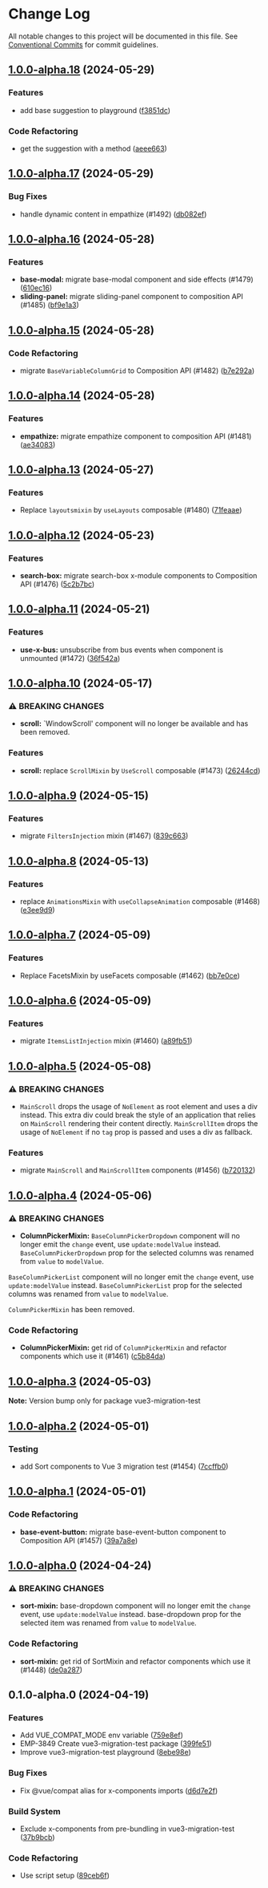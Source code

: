 # Change Log

All notable changes to this project will be documented in this file.
See [Conventional Commits](https://conventionalcommits.org) for commit guidelines.

## [1.0.0-alpha.18](https://github.com/empathyco/x/compare/vue3-migration-test@1.0.0-alpha.17...vue3-migration-test@1.0.0-alpha.18) (2024-05-29)


### Features

* add base suggestion to playground ([f3851dc](https://github.com/empathyco/x/commit/f3851dced4044ff2fe8ad70160d58f1559d8fb21))


### Code Refactoring

* get the suggestion with a method ([aeee663](https://github.com/empathyco/x/commit/aeee6637c6a67b5562b1aa9e1404eb53c2cdf8c1))



## [1.0.0-alpha.17](https://github.com/empathyco/x/compare/vue3-migration-test@1.0.0-alpha.16...vue3-migration-test@1.0.0-alpha.17) (2024-05-29)


### Bug Fixes

* handle dynamic content in empathize (#1492) ([db082ef](https://github.com/empathyco/x/commit/db082efdcfa6fda3863a344f884cd05848bac97d))



## [1.0.0-alpha.16](https://github.com/empathyco/x/compare/vue3-migration-test@1.0.0-alpha.15...vue3-migration-test@1.0.0-alpha.16) (2024-05-28)


### Features

* **base-modal:** migrate base-modal component and side effects (#1479) ([610ec16](https://github.com/empathyco/x/commit/610ec16e20b10a344936b2914c61085e22a09dfd))
* **sliding-panel:** migrate sliding-panel component to composition API (#1485) ([bf9e1a3](https://github.com/empathyco/x/commit/bf9e1a38364a23402562a19ce8095452da5f02d7))



## [1.0.0-alpha.15](https://github.com/empathyco/x/compare/vue3-migration-test@1.0.0-alpha.14...vue3-migration-test@1.0.0-alpha.15) (2024-05-28)


### Code Refactoring

* migrate `BaseVariableColumnGrid` to Composition API (#1482) ([b7e292a](https://github.com/empathyco/x/commit/b7e292ae55560f557dd7db3cfbceed993c7b318e))



## [1.0.0-alpha.14](https://github.com/empathyco/x/compare/vue3-migration-test@1.0.0-alpha.13...vue3-migration-test@1.0.0-alpha.14) (2024-05-28)


### Features

* **empathize:** migrate empathize component to composition API (#1481) ([ae34083](https://github.com/empathyco/x/commit/ae34083978ea658f7b740f7a4f701b3dd74c0b2f))



## [1.0.0-alpha.13](https://github.com/empathyco/x/compare/vue3-migration-test@1.0.0-alpha.12...vue3-migration-test@1.0.0-alpha.13) (2024-05-27)


### Features

* Replace `layoutsmixin` by `useLayouts` composable (#1480) ([71feaae](https://github.com/empathyco/x/commit/71feaae8493fb683919967bdf52de161a4e4fbf2))



## [1.0.0-alpha.12](https://github.com/empathyco/x/compare/vue3-migration-test@1.0.0-alpha.11...vue3-migration-test@1.0.0-alpha.12) (2024-05-23)


### Features

* **search-box:** migrate search-box x-module components to Composition API (#1476) ([5c2b7bc](https://github.com/empathyco/x/commit/5c2b7bcf47281f9a3bb2ea65a1bfb73c6d850260))



## [1.0.0-alpha.11](https://github.com/empathyco/x/compare/vue3-migration-test@1.0.0-alpha.10...vue3-migration-test@1.0.0-alpha.11) (2024-05-21)


### Features

* **use-x-bus:** unsubscribe from bus events when component is unmounted (#1472) ([36f542a](https://github.com/empathyco/x/commit/36f542ad255096816fccba4c7dcec8e5a9571550))



## [1.0.0-alpha.10](https://github.com/empathyco/x/compare/vue3-migration-test@1.0.0-alpha.9...vue3-migration-test@1.0.0-alpha.10) (2024-05-17)


### ⚠ BREAKING CHANGES

* **scroll:** `WindowScroll' component will no longer be available and has been removed.

### Features

* **scroll:** replace `ScrollMixin` by `UseScroll` composable (#1473) ([26244cd](https://github.com/empathyco/x/commit/26244cdc8ced863918f0ceb8138ca89bf6792461))



## [1.0.0-alpha.9](https://github.com/empathyco/x/compare/vue3-migration-test@1.0.0-alpha.8...vue3-migration-test@1.0.0-alpha.9) (2024-05-15)


### Features

* migrate `FiltersInjection` mixin (#1467) ([839c663](https://github.com/empathyco/x/commit/839c66334c98ed399ce354a2c5a3a842734ed54c))



## [1.0.0-alpha.8](https://github.com/empathyco/x/compare/vue3-migration-test@1.0.0-alpha.7...vue3-migration-test@1.0.0-alpha.8) (2024-05-13)


### Features

* replace `AnimationsMixin` with `useCollapseAnimation` composable (#1468) ([e3ee9d9](https://github.com/empathyco/x/commit/e3ee9d94f9acc4abdcd1c591a754c86d9a6abbb7))



## [1.0.0-alpha.7](https://github.com/empathyco/x/compare/vue3-migration-test@1.0.0-alpha.6...vue3-migration-test@1.0.0-alpha.7) (2024-05-09)


### Features

* Replace FacetsMixin by useFacets composable (#1462) ([bb7e0ce](https://github.com/empathyco/x/commit/bb7e0cede8653d82e436db696e80c1bdbcb9cc41))



## [1.0.0-alpha.6](https://github.com/empathyco/x/compare/vue3-migration-test@1.0.0-alpha.5...vue3-migration-test@1.0.0-alpha.6) (2024-05-09)


### Features

* migrate `ItemsListInjection` mixin (#1460) ([a89fb51](https://github.com/empathyco/x/commit/a89fb5179de040695f13d56f43de50917e1c7f97))



## [1.0.0-alpha.5](https://github.com/empathyco/x/compare/vue3-migration-test@1.0.0-alpha.4...vue3-migration-test@1.0.0-alpha.5) (2024-05-08)


### ⚠ BREAKING CHANGES

* `MainScroll` drops the usage of `NoElement` as root element and uses a div instead. This extra div could break the style of an application that relies on `MainScroll` rendering their content directly.
`MainScrollItem` drops the usage of `NoElement` if no `tag` prop is passed and uses a div as fallback.

### Features

* migrate `MainScroll` and `MainScrollItem` components (#1456) ([b720132](https://github.com/empathyco/x/commit/b7201322bbf1f5696e80e00622d21d653228177c))



## [1.0.0-alpha.4](https://github.com/empathyco/x/compare/vue3-migration-test@1.0.0-alpha.3...vue3-migration-test@1.0.0-alpha.4) (2024-05-06)


### ⚠ BREAKING CHANGES

* **ColumnPickerMixin:** `BaseColumnPickerDropdown` component will no longer emit the `change` event, use `update:modelValue` instead. 
`BaseColumnPickerDropdown` prop for the selected columns was renamed from `value` to `modelValue`.

`BaseColumnPickerList` component will no longer emit the `change` event, use `update:modelValue` instead. 
`BaseColumnPickerList` prop for the selected columns was renamed from `value` to `modelValue`.

`ColumnPickerMixin` has been removed.

### Code Refactoring

* **ColumnPickerMixin:** get rid of `ColumnPickerMixin` and refactor components which use it (#1461) ([c5b84da](https://github.com/empathyco/x/commit/c5b84da32b75a37d028e91b64220016a2cfb3037))



## [1.0.0-alpha.3](https://github.com/empathyco/x/compare/vue3-migration-test@1.0.0-alpha.2...vue3-migration-test@1.0.0-alpha.3) (2024-05-03)

**Note:** Version bump only for package vue3-migration-test





## [1.0.0-alpha.2](https://github.com/empathyco/x/compare/vue3-migration-test@1.0.0-alpha.1...vue3-migration-test@1.0.0-alpha.2) (2024-05-01)


### Testing

* add Sort components to Vue 3 migration test (#1454) ([7ccffb0](https://github.com/empathyco/x/commit/7ccffb084cdf6521c57977eca4d19d93f6586a2d))



## [1.0.0-alpha.1](https://github.com/empathyco/x/compare/vue3-migration-test@1.0.0-alpha.0...vue3-migration-test@1.0.0-alpha.1) (2024-05-01)


### Code Refactoring

* **base-event-button:** migrate base-event-button component to Composition API (#1457) ([39a7a8e](https://github.com/empathyco/x/commit/39a7a8ed4767ae78d447e6ddca530c41f9f681dc))



## [1.0.0-alpha.0](https://github.com/empathyco/x/compare/vue3-migration-test@0.1.0-alpha.0...vue3-migration-test@1.0.0-alpha.0) (2024-04-24)


### ⚠ BREAKING CHANGES

* **sort-mixin:** base-dropdown component will no longer emit the `change` event, use `update:modelValue` instead. 
base-dropdown prop for the selected item was renamed from `value` to `modelValue`.

### Code Refactoring

* **sort-mixin:** get rid of SortMixin and refactor components which use it (#1448) ([de0a287](https://github.com/empathyco/x/commit/de0a28754d8fefe8c4db6aa7b7cb5d8407016be2))



## 0.1.0-alpha.0 (2024-04-19)


### Features

* Add VUE_COMPAT_MODE env variable ([759e8ef](https://github.com/empathyco/x/commit/759e8ef221ef2159dd46faf816dc5f00b5919dc4))
* EMP-3849 Create vue3-migration-test package ([399fe51](https://github.com/empathyco/x/commit/399fe5176b8c0a5206ed7da4edf9c54c1219f70b))
* Improve vue3-migration-test playground ([8ebe98e](https://github.com/empathyco/x/commit/8ebe98e6e8ba57bfc471a21ef67a24aa6adc8dc0))


### Bug Fixes

* Fix @vue/compat alias for x-components imports ([d6d7e2f](https://github.com/empathyco/x/commit/d6d7e2f26e6944af7453c213b8d0a1d28ff359eb))


### Build System

* Exclude x-components from pre-bundling in vue3-migration-test ([37b9bcb](https://github.com/empathyco/x/commit/37b9bcbc83bc51132708997497493d71be40ec21))


### Code Refactoring

* Use script setup ([89ceb6f](https://github.com/empathyco/x/commit/89ceb6f12971596bc1d4c2baa6fe85e7dc2f4dc4))
